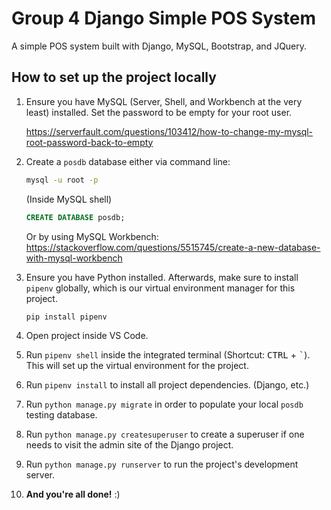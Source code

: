 # Group 4 Django Simple POS System

A simple POS system built with Django, MySQL, Bootstrap, and JQuery.

## How to set up the project locally ##

1. Ensure you have MySQL (Server, Shell, and Workbench at the very least) installed. Set the password to be empty for your root user.

    https://serverfault.com/questions/103412/how-to-change-my-mysql-root-password-back-to-empty

2. Create a `posdb` database either via command line:
    
    ```cmd
    mysql -u root -p
    ```
    (Inside MySQL shell)
    ```sql
    CREATE DATABASE posdb;
    ```

    Or by using MySQL Workbench:
    https://stackoverflow.com/questions/5515745/create-a-new-database-with-mysql-workbench

3. Ensure you have Python installed. Afterwards, make sure to install `pipenv` globally, which is our virtual environment manager for this project.

    ```cmd
    pip install pipenv
    ```
4. Open project inside VS Code.
5. Run `pipenv shell` inside the integrated terminal (Shortcut: <kbd>CTRL</kbd> + <kbd>`</kbd>). This will set up the virtual environment for the project.
6. Run `pipenv install` to install all project dependencies. (Django, etc.)
7. Run `python manage.py migrate` in order to populate your local `posdb` testing database.
8. Run `python manage.py createsuperuser` to create a superuser if one needs to visit the admin site of the Django project.
9. Run `python manage.py runserver` to run the project's development server.
10. **And you're all done!** :)

